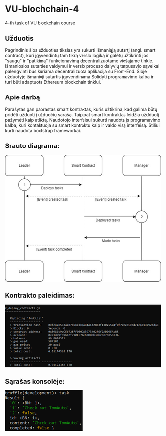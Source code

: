 # VU-blochchain-4
4-th task of VU blockchain course

## Užduotis
Pagrindinis šios užduoties tikslas yra sukurti išmaniąją sutartį (angl. smart contract), kuri įgyvendintų tam tikrą verslo logiką ir galėtų užtikrinti jos "saugų" ir "patikimą" funkcionavimą decentralizuotame viešąjame tinkle. Išmaniosios sutarties valdymui ir verslo proceso dalyvių tarpusavio sąveikai palengvinti bus kuriama decentralizuota aplikacija su Front-End.
Šioje užduotyje išmanioji sutartis įgyvendinama Solidyti programavimo kalba ir turi būti adaptuota Ethereum blockchain tinklui.

## Apie darbą
Parašytas gan paprastas smart kontraktas, kuris užtikrina, kad galima būtų pridėti užduotį į užduočių sarašą. Taip pat smart kontraktas leidžia uždduotį pažymėti kaip atliktą.
Naudotojo interfeisui sukurti naudota js programavimo kalba, kuri kontaktuoja su smart kontraktu kaip ir valdo visą interfeisą. Stiliui kurti naudota bootstrap frameworkai.

## Srauto diagrama:
![GitHub Logo](foto/Verslomodelis.jpg)

## Kontrakto paleidimas:
![GitHub Logo](foto/contraktu-paleidimas.png)

## Sąrašas konsolėje:
![GitHub Logo](foto/uzduotys-consoleje.png)